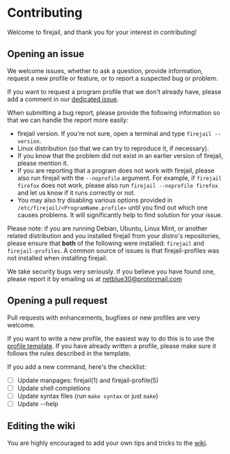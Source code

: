 # Contributing

Welcome to firejail, and thank you for your interest in contributing!

## Opening an issue

We welcome issues, whether to ask a question, provide information, request a new profile or
feature, or to report a suspected bug or problem.

If you want to request a program profile that we don't already have, please add a comment in
our [dedicated issue](https://github.com/netblue30/firejail/issues/1139).

When submitting a bug report, please provide the following information so that
we can handle the report more easily:

- firejail version. If you're not sure, open a terminal and type `firejail --version`.
- Linux distribution (so that we can try to reproduce it, if necessary).
- If you know that the problem did not exist in an earlier version of firejail, please mention it.
- If you are reporting that a program does not work with firejail, please also run firejail with
the `--noprofile` argument.
For example, if `firejail firefox` does not work, please also run `firejail --noprofile firefox` and
let us know if it runs correctly or not.
- You may also try disabling various options provided in `/etc/firejail/<ProgramName.profile>` until you find out which one causes problems. It will significantly help to find solution for your issue.

Please note: if you are running Debian, Ubuntu, Linux Mint, or another related
distribution and you installed firejail from your distro's repositories, please
ensure that **both** of the following were installed:
`firejail` and `firejail-profiles`. A common source of issues is that
firejail-profiles was not installed when installing firejail.

We take security bugs very seriously. If you believe you have found one, please report it by
emailing us at netblue30@protonmail.com

## Opening a pull request

Pull requests with enhancements, bugfixes or new profiles are very welcome.

If you want to write a new profile, the easiest way to do this is to use the
[profile template](https://github.com/netblue30/firejail/blob/master/etc/templates/profile.template).
If you have already written a profile, please make sure it follows the rules described in the template.

If you add a new command, here's the checklist:

- [ ] Update manpages: firejail(1) and firejail-profile(5)
- [ ] Update shell completions
- [ ] Update syntax files (run `make syntax` or just `make`)
- [ ] Update --help

## Editing the wiki

You are highly encouraged to add your own tips and tricks to the [wiki](https://github.com/netblue30/firejail/wiki).
